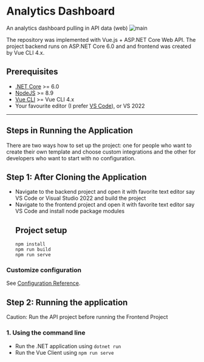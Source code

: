 # Analytics Dashboard
An analytics dashboard pulling in API data (web)
![main](https://user-images.githubusercontent.com/91881320/168232967-93663e77-60c7-405c-8f74-e8ce606d91f1.gif)

The repository was implemented with Vue.js + ASP.&#8203;NET Core Web API. The project backend runs on ASP.NET Core 6.0 and and frontend was created by Vue CLI 4.x.


## Prerequisites

* [.NET Core](https://www.microsoft.com/net/download/windows) >= 6.0
* [NodeJS](https://nodejs.org/) >= 8.9
* [Vue CLI](https://cli.vuejs.org/) >= Vue CLI 4.x 
* Your favourite editor (I prefer [VS Code](https://code.visualstudio.com/)), or VS 2022

---

## Steps in Running the Application

There are two ways how to set up the project: one for people who want to create their own template and choose custom integrations and the other for developers who want to start with no configuration.

## Step 1: After Cloning the Application

* Navigate to the backend project and open it with favorite text editor say VS Code or Visual Studio 2022 and build the project
* Navigate to the frontend project and open it with favorite text editor say VS Code and install node package modules
  ## Project setup
  ```
  npm install
  npm run build
  npm run serve
  ```
### Customize configuration
See [Configuration Reference](https://cli.vuejs.org/config/).

## Step 2: Running the application

Caution: Run the API project before running the Frontend Project

### 1. Using the command line

* Run the .NET application using `dotnet run`
* Run the Vue Client using `npm run serve`

